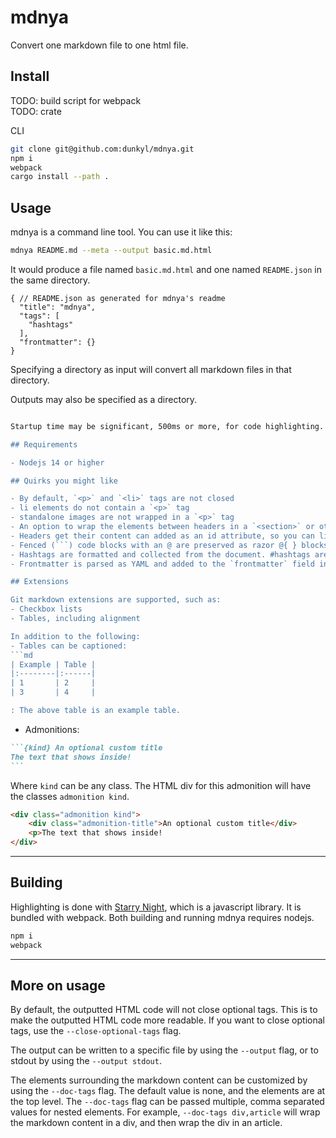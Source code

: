 # mdnya

Convert one markdown file to one html file.

## Install

TODO: build script for webpack\
TODO: crate

CLI
```sh
git clone git@github.com:dunkyl/mdnya.git
npm i
webpack
cargo install --path .
```

## Usage

mdnya is a command line tool. You can use it like this:
```sh
mdnya README.md --meta --output basic.md.html
```
It would produce a file named `basic.md.html` and one named `README.json` in the same directory.

```jsonc
{ // README.json as generated for mdnya's readme
  "title": "mdnya",
  "tags": [
    "hashtags"
  ],
  "frontmatter": {}
}
```

Specifying a directory as input will convert all markdown files in that directory.

Outputs may also be specified as a directory.

```sh

Startup time may be significant, 500ms or more, for code highlighting. Consider specifying an ouput directory to only startup once for many files. Highlighting is lazy and won't delay any files without code blocks.

## Requirements

- Nodejs 14 or higher

## Quirks you might like

- By default, `<p>` and `<li>` tags are not closed
- li elements do not contain a `<p>` tag
- standalone images are not wrapped in a `<p>` tag
- An option to wrap the elements between headers in a `<section>` or other tag
- Headers get their content can added as an id attribute, so you can link to them
- Fenced (```) code blocks with an @ are preserved as razor @{ } blocks
- Hashtags are formatted and collected from the document. #hashtags are added to the `tags` field in the metadata file.
- Frontmatter is parsed as YAML and added to the `frontmatter` field in the metadata file.

## Extensions

Git markdown extensions are supported, such as:
- Checkbox lists
- Tables, including alignment

In addition to the following:
- Tables can be captioned:
```md
| Example | Table |
|:--------|:------|
| 1       | 2     |
| 3       | 4     |

: The above table is an example table.
```

- Admonitions:
````md
```{kind} An optional custom title
The text that shows inside!
```
````
Where `kind` can be any class. The HTML div for this admonition will have the classes `admonition kind`.
```html
<div class="admonition kind">
    <div class="admonition-title">An optional custom title</div>
    <p>The text that shows inside!
</div>
```

---

## Building

Highlighting is done with [Starry Night](https://github.com/wooorm/starry-night), which is a javascript library. It is bundled with webpack. Both building and running mdnya requires nodejs.
```sh
npm i
webpack
```

---

## More on usage

By default, the outputted HTML code will not close optional tags. This is to make the outputted HTML code more readable. If you want to close optional tags, use the `--close-optional-tags` flag.

The output can be written to a specific file by using the `--output` flag, or to stdout by using the `--output stdout`.

The elements surrounding the markdown content can be customized by using the `--doc-tags` flag. The default value is none, and the elements are at the top level. The `--doc-tags` flag can be passed multiple, comma separated values for nested elements. For example, `--doc-tags div,article` will wrap the markdown content in a div, and then wrap the div in an article.
